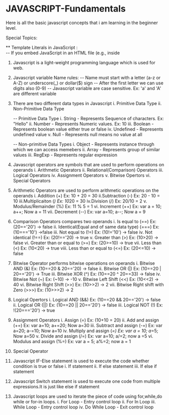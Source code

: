 # JAVASCRIPT-Fundamentals
Here is all the basic javascript concepts that i am learning in the beginner level. 

Special Topics: 

** Template Literals in JavaScript : </br>
  -- If you embed JavaScript in an HTML file (e.g., inside <script> tags) backticks are used for template literals. Template literals allow for multi-line strings 
   and embedding expressions with ${expression} </br>
   Ex: <script> </br>
           const name = "John"; </br>
           console.log(`Hello, ${name}!`); // Output: Hello, John! </br>
       </script> </br>


       

1. Javascript is a light-weight programming language which is used for web.
   
2. Javascript variable Name rules:
   -- Name must start with a letter (a-z or A-Z) or underscore(_) or dollar($) sign
   -- After the first letter we can use digits also (0-9)
   -- Javascript variable are case sensitive. Ex: 'a' and 'A' are different variable
   
4. There are two different data types in Javascript
   i. Primitive Data Type
   ii. Non-Primitive Data Type

   -- Primitive Data Type
   i. String - Represents Sequence of characters. Ex: "Hello"
   ii. Number - Represents Numeric values. Ex: 10
   iii. Boolean - Represents boolean value either true or false
   iv. Undefined - Represents undefined value
   v. Null - Represents null means no value at all

   -- Non-primitive Data Types
   i. Object - Represents instance through which we can access memebers
   ii. Array - Represents group of similar values
   iii. RegExp - Represents regular expression

5. Javascript operators are symbols that are used to perform operations on operands
   i. Arithmetic Operators
   ii. Relational(Comparison) Operators
   iii. Logical Operators
   iv. Assignment Operators
   v. Bitwise Opertors
   vi. Special Operators

7. Arithmetic Operators are used to perform arithmetic operations on the operands
   i. Addition (+)  Ex: 10 + 20 = 30
   ii.Subtraction (-) Ex: 20 - 10 = 10
   iii.Multiplicaiton (*) Ex: 10*20 = 30
   iv.Division (/) Ex: 20/10 = 2
   v. Modulus/Remainder (%) Ex: 11 % 5 = 1
   vi. Increment (++) Ex: var a = 10; a++; Now a = 11
   vii. Decrement (--) Ex: var a=10; a--; Now a = 9

8. Comparison Operators compares two operands
   i. Is equal to (==)  Ex: (20=='20') -> false
   ii. Identical(Equal and of same data type) (===) Ex: (10==='10') ->false
   iii. Not equal to (!=) Ex: (10!='10')  -> false
   iv. Not identical (!==)  Ex: (20!=='20) -> true
   v. Greater than (>) Ex: (10>20) -> false
   vi. Greater than or equal to (>=) Ex: (20>=10) -> true
   vii. Less than (<)  Ex: (10<20) -> true
   viii. Less than or equal to (<=) Ex: (20<=10) -> false

9. Bitwise Operator performs bitwise operations on operands
   i. Bitwise AND (&) Ex: (10==20 & 20=='20) -> false
   ii. Bitwise OR (|) Ex: (10==20 | 20=='20') -> True
   iii. Bitwise XOR (^) Ex: (10==20 ^  20==33) -> false
   iv. Bitwise Not (~) Ex: (~10) -> -10
   v. Bitwise Left Shift (<<) Ex: (10<<2) -> 40
   vi. Bitwise Right Shift (>>) Ex: (10>>2) -> 2
   vii. Bitwise Right shift with Zero (>>>) Ex: (10>>>2) -> 2

10. Logical Opertors
   i. Logical AND (&&) Ex: (10==20 && 20=='20') -> false
   ii. Logical OR (||) Ex: (10==20 || 20=='20') -> false
   iii. Logical NOT (!) Ex: !(20==='20') -> true

11. Assignment Operators
    i. Assign (=) Ex: (10+10 = 20)
    ii. Add and assign (+=) Ex: var a=10; a+=20; Now a=30
    iii. Subtract and assign (-=) Ex: var a=20; a-=10; Now a=10
    iv. Multiply and assign (*=) Ex: var a = 10; a*=5; Now a=50
    v. Divide and assign (/=) Ex: var a=10; a/=2; now a =5
    vi. Modulus and assign (%=) Ex: var a = 5; a%=2; now a = 1

12. Special Operator

13. Javascript IF-Else statement is used to execute the code whether condition is true or false
    i. If statement
    ii. If else statement
    iii. If else if statement

14. Javascript Switch statement is used to execute one code from multiple expressions.It is just like else if statement

15. Javascript loops are used to iterate the piece of code using for,while,do while or for-in loops.
    i. For Loop   - Entry control loop
    ii. For In Loop
    iii. While Loop  - Entry control loop
    iv. Do While Loop - Exit control loop




   
   
